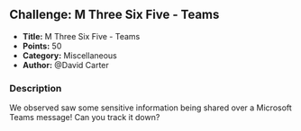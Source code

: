 ## Challenge: M Three Six Five - Teams

- **Title:** M Three Six Five - Teams
- **Points:** 50
- **Category:** Miscellaneous
- **Author:** @David Carter

### Description

We observed saw some sensitive information being shared over a Microsoft Teams message! Can you track it down?


